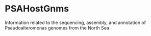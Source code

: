 # PSAHostGnms
Information related to the sequencing, assembly, and annotation of Pseudoalteromonas genomes from the North Sea
